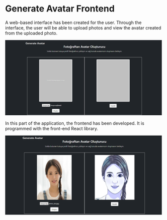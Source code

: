 # Generate Avatar Frontend

A web-based interface has been created for the user. Through the interface, the user will be able to upload photos and view the avatar created from the uploaded photo.

![interface](interface0.PNG)

In this part of the application, the frontend has been developed. It is programmed with the front-end React library.

![interface2](interface1.PNG)